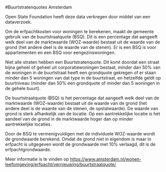 #Buurtstratenquotes Amsterdam

Open State Foundation</a> heeft deze data verkregen door middel van een dataverzoek.

Om de erfpachtkosten voor woningen te berekenen, maakt de gemeente gebruik van de buurtstraatquote (BSQ). Dit is een percentage dat aangeeft welk deel van de marktwaarde (WOZ-waarde) bestaat uit de waarde van de grond (het andere deel is de waarde van de stenen). Er is een BSQ is voor appartementen en een BSQ voor eengezinswoningen.

Niet alle straten hebben een Buurtstratenquote. Dit komt doordat een straat bijna geheel of geheel uit corporatiewoningen bestaat, minder dan 50% van de woningen in de buurtstraat heeft een grondquote gekregen of er staan minder dan 5 woningen van dat type in de buurtstraat, en hetzelfde geldt op buurtniveau (minder dan 50% een grondquote of minder dan 5 woningen in de gehele buurt).

De buurtstraatquote (BSQ) is het percentage dat aangeeft welk deel van de marktwaarde (WOZ-waarde) bestaat uit de waarde van de grond (het andere deel is de waarde van de stenen, de opstalwaarde). De waarde van grond is sterk afhankelijk van de locatie. Op een aantrekkelijke locatie is het aandeel van de grond in de marktwaarde hoger dan op minder aantrekkelijke locaties.</p>

Door de BSQ te vermenigvuldigen met de individuele WOZ-waarde wordt de grondwaarde berekend. Omdat de grond niet in eigendom is maar in erfpacht is uitgegeven wordt de grondwaarde met 10% verlaagd, dit is de erfpachtgrondwaarde.

Meer informatie is te vinden op https://www.amsterdam.nl/wonen-leefomgeving/erfpacht/vernieuwing/buurtstraatquote/
